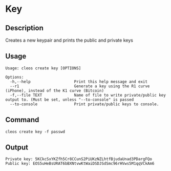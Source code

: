 # Key
## Description

Creates a new keypair and prints the public and private keys
## Usage

```
Usage: cleos create key [OPTIONS]

Options:
  -h,--help                   Print this help message and exit
  --r1                        Generate a key using the R1 curve (iPhone), instead of the K1 curve (Bitcoin)
  -f,--file TEXT              Name of file to write private/public key output to. (Must be set, unless "--to-console" is passed
  --to-console                Print private/public keys to console.
```

## Command

    cleos create key -f passwd

## Output

    Private key: 5KCkcSxYKZfh5Cr8CCunS2PiUKzNZLhtfBjudaUnad3PDargFQo
    Public key: EOS5uHeBsURAT6bBXNtvwKtWaiDSDJSdSmc96rHVws5M1qqVCkAm6